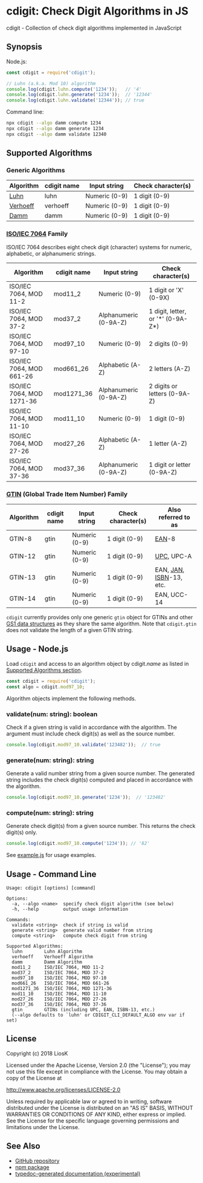 # cdigit: Check Digit Algorithms in JS

cdigit - Collection of check digit algorithms implemented in JavaScript


## Synopsis

Node.js:

```javascript
const cdigit = require('cdigit');

// Luhn (a.k.a. Mod 10) algorithm
console.log(cdigit.luhn.compute('1234'));   // '4'
console.log(cdigit.luhn.generate('1234'));  // '12344'
console.log(cdigit.luhn.validate('12344')); // true
```

Command line:

```bash
npx cdigit --algo damm compute 1234
npx cdigit --algo damm generate 1234
npx cdigit --algo damm validate 12340
```


## Supported Algorithms

### Generic Algorithms

| Algorithm  | cdigit name | Input string  | Check character(s) |
|------------|-------------|---------------|--------------------|
| [Luhn]     | luhn        | Numeric (0-9) | 1 digit (0-9)      |
| [Verhoeff] | verhoeff    | Numeric (0-9) | 1 digit (0-9)      |
| [Damm]     | damm        | Numeric (0-9) | 1 digit (0-9)      |

[Luhn]: https://en.wikipedia.org/wiki/Luhn_algorithm
[Verhoeff]: https://en.wikipedia.org/wiki/Verhoeff_algorithm
[Damm]: https://en.wikipedia.org/wiki/Damm_algorithm

### [ISO/IEC 7064] Family

ISO/IEC 7064 describes eight check digit (character) systems for numeric,
alphabetic, or alphanumeric strings.

| Algorithm                 | cdigit name | Input string          | Check character(s)                  |
|---------------------------|-------------|-----------------------|-------------------------------------|
| ISO/IEC 7064, MOD 11-2    | mod11_2     | Numeric (0-9)         | 1 digit or 'X' (0-9X)               |
| ISO/IEC 7064, MOD 37-2    | mod37_2     | Alphanumeric (0-9A-Z) | 1 digit, letter, or '\*' (0-9A-Z\*) |
| ISO/IEC 7064, MOD 97-10   | mod97_10    | Numeric (0-9)         | 2 digits (0-9)                      |
| ISO/IEC 7064, MOD 661-26  | mod661_26   | Alphabetic (A-Z)      | 2 letters (A-Z)                     |
| ISO/IEC 7064, MOD 1271-36 | mod1271_36  | Alphanumeric (0-9A-Z) | 2 digits or letters (0-9A-Z)        |
| ISO/IEC 7064, MOD 11-10   | mod11_10    | Numeric (0-9)         | 1 digit (0-9)                       |
| ISO/IEC 7064, MOD 27-26   | mod27_26    | Alphabetic (A-Z)      | 1 letter (A-Z)                      |
| ISO/IEC 7064, MOD 37-36   | mod37_36    | Alphanumeric (0-9A-Z) | 1 digit or letter (0-9A-Z)          |

[ISO/IEC 7064]: https://www.iso.org/standard/31531.html

### [GTIN] (Global Trade Item Number) Family

| Algorithm | cdigit name | Input string  | Check character(s) | Also referred to as         |
|-----------|-------------|---------------|--------------------|-----------------------------|
| GTIN-8    | gtin        | Numeric (0-9) | 1 digit (0-9)      | [EAN]-8                     |
| GTIN-12   | gtin        | Numeric (0-9) | 1 digit (0-9)      | [UPC], UPC-A                |
| GTIN-13   | gtin        | Numeric (0-9) | 1 digit (0-9)      | EAN, [JAN], [ISBN]-13, etc. |
| GTIN-14   | gtin        | Numeric (0-9) | 1 digit (0-9)      | EAN, UCC-14                 |

`cdigit` currently provides only one generic `gtin` object for GTINs and other
[GS1 data structures] as they share the same algorithm. Note that `cdigit.gtin`
does not validate the length of a given GTIN string.

[GTIN]: https://www.gs1.org/standards/id-keys/gtin
[EAN]: https://en.wikipedia.org/wiki/International_Article_Number
[UPC]: https://en.wikipedia.org/wiki/Universal_Product_Code
[JAN]: https://en.wikipedia.org/wiki/International_Article_Number#Japanese_Article_Number
[ISBN]: https://en.wikipedia.org/wiki/International_Standard_Book_Number
[GS1 data structures]: https://www.gs1.org/standards/id-keys


## Usage - Node.js

Load `cdigit` and access to an algorithm object by cdigit.*name* as listed in
[Supported Algorithms section](#supported-algorithms).

```javascript
const cdigit = require('cdigit');
const algo = cdigit.mod97_10;
```

Algorithm objects implement the following methods.

### validate(num: string): boolean

Check if a given string is valid in accordance with the algorithm. The argument
must include check digit(s) as well as the source number.

```javascript
console.log(cdigit.mod97_10.validate('123482'));  // true
```

### generate(num: string): string

Generate a valid number string from a given source number. The generated string
includes the check digit(s) computed and placed in accordance with the
algorithm.

```javascript
console.log(cdigit.mod97_10.generate('1234'));  // '123482'
```

### compute(num: string): string

Generate check digit(s) from a given source number. This returns the check
digit(s) only.

```javascript
console.log(cdigit.mod97_10.compute('1234')); // '82'
```

See [example.js](example.js) for usage examples.


## Usage - Command Line

```
Usage: cdigit [options] [command]

Options:
  -a, --algo <name>  specify check digit algorithm (see below)
  -h, --help         output usage information

Commands:
  validate <string>  check if string is valid
  generate <string>  generate valid number from string
  compute <string>   compute check digit from string

Supported Algorithms:
  luhn        Luhn Algorithm
  verhoeff    Verhoeff Algorithm
  damm        Damm Algorithm
  mod11_2     ISO/IEC 7064, MOD 11-2
  mod37_2     ISO/IEC 7064, MOD 37-2
  mod97_10    ISO/IEC 7064, MOD 97-10
  mod661_26   ISO/IEC 7064, MOD 661-26
  mod1271_36  ISO/IEC 7064, MOD 1271-36
  mod11_10    ISO/IEC 7064, MOD 11-10
  mod27_26    ISO/IEC 7064, MOD 27-26
  mod37_36    ISO/IEC 7064, MOD 37-36
  gtin        GTINs (including UPC, EAN, ISBN-13, etc.)
  (--algo defaults to `luhn' or CDIGIT_CLI_DEFAULT_ALGO env var if set)
```


## License

Copyright (c) 2018 LiosK

Licensed under the Apache License, Version 2.0 (the "License");
you may not use this file except in compliance with the License.
You may obtain a copy of the License at

http://www.apache.org/licenses/LICENSE-2.0

Unless required by applicable law or agreed to in writing, software
distributed under the License is distributed on an "AS IS" BASIS,
WITHOUT WARRANTIES OR CONDITIONS OF ANY KIND, either express or implied.
See the License for the specific language governing permissions and
limitations under the License.


## See Also

* [GitHub repository](https://github.com/LiosK/cdigit)
* [npm package](https://www.npmjs.com/package/cdigit)
* [typedoc-generated documentation (experimental)](https://liosk.github.io/cdigit/)
